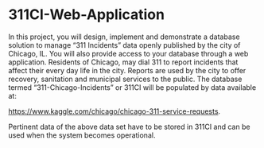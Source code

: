 # 311CI-Web-Application

In this project, you will design, implement and demonstrate a database solution to manage “311
Incidents” data openly published by the city of Chicago, IL. You will also provide access to your
database through a web application. Residents of Chicago, may dial 311 to report incidents that
affect their every day life in the city. Reports are used by the city to offer recovery, sanitation and
municipal services to the public. The database termed “311-Chicago-Incidents” or 311CI will
be populated by data available at:

https://www.kaggle.com/chicago/chicago-311-service-requests.

Pertinent data of the above data set have to be stored in 311CI and can be used when the system
becomes operational.
